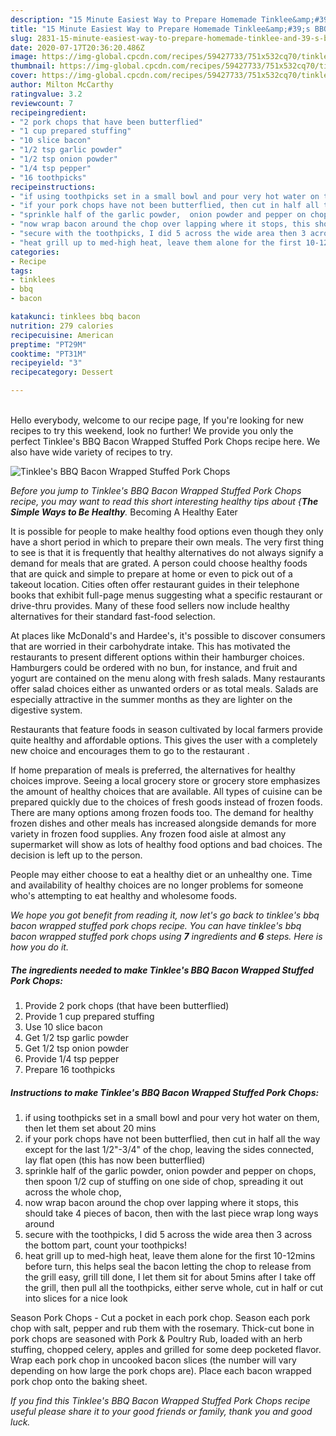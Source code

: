 ```yaml
---
description: "15 Minute Easiest Way to Prepare Homemade Tinklee&amp;#39;s BBQ Bacon Wrapped Stuffed Pork Chops"
title: "15 Minute Easiest Way to Prepare Homemade Tinklee&amp;#39;s BBQ Bacon Wrapped Stuffed Pork Chops"
slug: 2831-15-minute-easiest-way-to-prepare-homemade-tinklee-and-39-s-bbq-bacon-wrapped-stuffed-pork-chops
date: 2020-07-17T20:36:20.486Z
image: https://img-global.cpcdn.com/recipes/59427733/751x532cq70/tinklees-bbq-bacon-wrapped-stuffed-pork-chops-recipe-main-photo.jpg
thumbnail: https://img-global.cpcdn.com/recipes/59427733/751x532cq70/tinklees-bbq-bacon-wrapped-stuffed-pork-chops-recipe-main-photo.jpg
cover: https://img-global.cpcdn.com/recipes/59427733/751x532cq70/tinklees-bbq-bacon-wrapped-stuffed-pork-chops-recipe-main-photo.jpg
author: Milton McCarthy
ratingvalue: 3.2
reviewcount: 7
recipeingredient:
- "2 pork chops that have been butterflied"
- "1 cup prepared stuffing"
- "10 slice bacon"
- "1/2 tsp garlic powder"
- "1/2 tsp onion powder"
- "1/4 tsp pepper"
- "16 toothpicks"
recipeinstructions:
- "if using toothpicks set in a small bowl and pour very hot water on them, then let them set about 20 mins"
- "if your pork chops have not been butterflied, then cut in half all the way except for the last 1/2&#34;-3/4&#34; of the chop, leaving the sides connected, lay flat open (this has now been butterflied)"
- "sprinkle half of the garlic powder,  onion powder and pepper on chops, then spoon 1/2 cup of stuffing on one side of chop, spreading it out across the whole chop,"
- "now wrap bacon around the chop over lapping where it stops, this should take 4 pieces of bacon, then with the last piece wrap long ways around"
- "secure with the toothpicks, I did 5 across the wide area then 3 across the bottom part, count your toothpicks!"
- "heat grill up to med-high heat, leave them alone for the first 10-12mins before turn, this helps seal the bacon letting the chop to release from the grill easy, grill till done, I let them sit for about 5mins after I take off the grill, then pull all the toothpicks, either serve whole, cut in half or cut into slices for a nice look"
categories:
- Recipe
tags:
- tinklees
- bbq
- bacon

katakunci: tinklees bbq bacon 
nutrition: 279 calories
recipecuisine: American
preptime: "PT29M"
cooktime: "PT31M"
recipeyield: "3"
recipecategory: Dessert

---
```

<br>
Hello everybody, welcome to our recipe page, If you're looking for new recipes to try this weekend, look no further! We provide you only the perfect Tinklee&#39;s BBQ Bacon Wrapped Stuffed Pork Chops recipe here. We also have wide variety of recipes to try.
<br>


![Tinklee&#39;s BBQ Bacon Wrapped Stuffed Pork Chops](https://img-global.cpcdn.com/recipes/59427733/751x532cq70/tinklees-bbq-bacon-wrapped-stuffed-pork-chops-recipe-main-photo.jpg)

<i>Before you jump to Tinklee&#39;s BBQ Bacon Wrapped Stuffed Pork Chops recipe, you may want to read this short interesting healthy tips about {<strong>The Simple Ways to Be Healthy</strong>.</i>
Becoming A Healthy Eater

It is possible for people to make healthy food options even though they only have a short period in which to prepare their own meals. The very first thing to see is that it is frequently that healthy alternatives do not always signify a demand for meals that are grated. A person could choose healthy foods that are quick and simple to prepare at home or even to pick out of a takeout location. Cities often offer restaurant guides in their telephone books that exhibit full-page menus suggesting what a specific restaurant or drive-thru provides. Many of these food sellers now include healthy alternatives for their standard fast-food selection.

At places like McDonald's and Hardee's, it's possible to discover consumers that are worried in their carbohydrate intake.  This has motivated the restaurants to present different options within their hamburger choices. Hamburgers could be ordered with no bun, for instance, and fruit and yogurt are contained on the menu along with fresh salads. Many restaurants offer salad choices either as unwanted orders or as total meals.  Salads are especially attractive in the summer months as they are lighter on the digestive system.

Restaurants that feature foods in season cultivated by local farmers provide quite healthy and affordable options.  This gives the user with a completely new choice and encourages them to go to the restaurant .

If home preparation of meals is preferred, the alternatives for healthy choices improve. Seeing a local grocery store or grocery store emphasizes the amount of healthy choices that are available.  All types of cuisine can be prepared quickly due to the choices of fresh goods instead of frozen foods. There are many options among frozen foods too. The demand for healthy frozen dishes and other meals has increased alongside demands for more variety in frozen food supplies. Any frozen food aisle at almost any supermarket will show as lots of healthy food options and bad choices. The decision is left up to the person.

People may either choose to eat a healthy diet or an unhealthy one. Time and availability of healthy choices are no longer problems for someone who's attempting to eat healthy and wholesome foods.


<i>We hope you got benefit from reading it, now let's go back to tinklee&#39;s bbq bacon wrapped stuffed pork chops recipe. You can have tinklee&#39;s bbq bacon wrapped stuffed pork chops using <strong>7</strong> ingredients and <strong>6</strong> steps. Here is how you do it.
</i>

##### The ingredients needed to make Tinklee&#39;s BBQ Bacon Wrapped Stuffed Pork Chops:

1. Provide 2 pork chops (that have been butterflied)
1. Provide 1 cup prepared stuffing
1. Use 10 slice bacon
1. Get 1/2 tsp garlic powder
1. Get 1/2 tsp onion powder
1. Provide 1/4 tsp pepper
1. Prepare 16 toothpicks


##### Instructions to make Tinklee&#39;s BBQ Bacon Wrapped Stuffed Pork Chops:

1. if using toothpicks set in a small bowl and pour very hot water on them, then let them set about 20 mins
1. if your pork chops have not been butterflied, then cut in half all the way except for the last 1/2&#34;-3/4&#34; of the chop, leaving the sides connected, lay flat open (this has now been butterflied)
1. sprinkle half of the garlic powder,  onion powder and pepper on chops, then spoon 1/2 cup of stuffing on one side of chop, spreading it out across the whole chop,
1. now wrap bacon around the chop over lapping where it stops, this should take 4 pieces of bacon, then with the last piece wrap long ways around
1. secure with the toothpicks, I did 5 across the wide area then 3 across the bottom part, count your toothpicks!
1. heat grill up to med-high heat, leave them alone for the first 10-12mins before turn, this helps seal the bacon letting the chop to release from the grill easy, grill till done, I let them sit for about 5mins after I take off the grill, then pull all the toothpicks, either serve whole, cut in half or cut into slices for a nice look


Season Pork Chops - Cut a pocket in each pork chop. Season each pork chop with salt, pepper and rub them with the rosemary. Thick-cut bone in pork chops are seasoned with Pork &amp; Poultry Rub, loaded with an herb stuffing, chopped celery, apples and grilled for some deep pocketed flavor. Wrap each pork chop in uncooked bacon slices (the number will vary depending on how large the pork chops are). Place each bacon wrapped pork chop onto the baking sheet. 

<i>If you find this Tinklee&#39;s BBQ Bacon Wrapped Stuffed Pork Chops recipe useful please share it to your good friends or family, thank you and good luck.</i>
